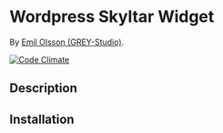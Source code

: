# Wordpress Skyltar Widget

By [Emil Olsson (GREY-Studio)](https://github.com/GREY-Studio/).

[![Code Climate](http://img.shields.io/codeclimate/github/doge/wow.svg)](https://codeclimate.com/github/doge/wow)

## Description

## Installation

